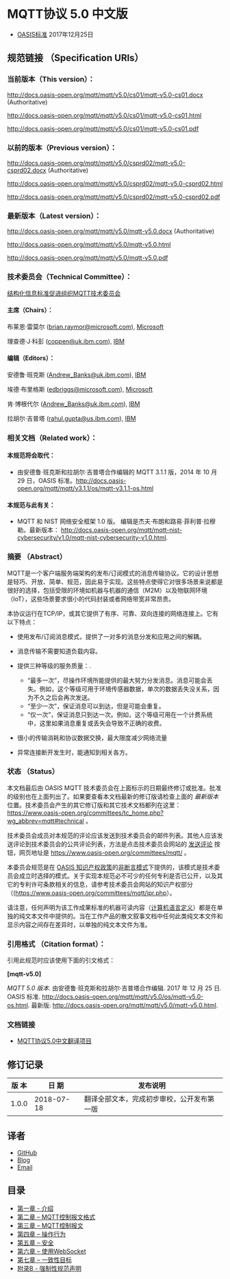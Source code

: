 # MQTT协议 5.0 中文版

* [OASIS标准](https://www.oasis-open.org/committees/mqtt/) 2017年12月25日

## 规范链接 （Specification URIs）

### 当前版本（This version）：

<http://docs.oasis-open.org/mqtt/mqtt/v5.0/cs01/mqtt-v5.0-cs01.docx> (Authoritative)

<http://docs.oasis-open.org/mqtt/mqtt/v5.0/cs01/mqtt-v5.0-cs01.html>

<http://docs.oasis-open.org/mqtt/mqtt/v5.0/cs01/mqtt-v5.0-cs01.pdf>

### 以前的版本（Previous version）：

<http://docs.oasis-open.org/mqtt/mqtt/v5.0/csprd02/mqtt-v5.0-csprd02.docx> (Authoritative)

<http://docs.oasis-open.org/mqtt/mqtt/v5.0/csprd02/mqtt-v5.0-csprd02.html>

<http://docs.oasis-open.org/mqtt/mqtt/v5.0/csprd02/mqtt-v5.0-csprd02.pdf>

### 最新版本（Latest version）：

<http://docs.oasis-open.org/mqtt/mqtt/v5.0/mqtt-v5.0.docx> (Authoritative)

<http://docs.oasis-open.org/mqtt/mqtt/v5.0/mqtt-v5.0.html>

<http://docs.oasis-open.org/mqtt/mqtt/v5.0/mqtt-v5.0.pdf>

### 技术委员会（Technical Committee）：

[结构化信息标准促进组织MQTT技术委员会](https://www.oasis-open.org/committees/mqtt/)

#### 主席（Chairs）：

布莱恩·雷莫尔 (<brian.raymor@microsoft.com>), [Microsoft](http://www.microsoft.com)

理查德·J·科彭 (<coppen@uk.ibm.com>), [IBM](http://www.ibm.com/)

#### 编辑（Editors）：

安德鲁·班克斯 (<Andrew_Banks@uk.ibm.com>), [IBM](http://www.ibm.com/)

埃德·布里格斯 (<edbriggs@microsoft.com>), [Microsoft](http://www.microsoft.com/)

肯·博根代尔 (<Andrew_Banks@uk.ibm.com>), [IBM](http://www.ibm.com/)

拉胡尔·吉普塔 (<rahul.gupta@us.ibm.com>), [IBM](http://www.ibm.com/)

### 相关文档（Related work）：

#### 本规范将会取代：

-   由安德鲁·班克斯和拉胡尔·吉普塔合作编辑的 MQTT 3.1.1 版，2014 年 10 月 29 日，OASIS 标准。<http://docs.oasis-open.org/mqtt/mqtt/v3.1.1/os/mqtt-v3.1.1-os.html>

#### 本规范与此有关：

-   MQTT 和 NIST 网络安全框架 1.0 版。 编辑是杰夫·布朗和路易·菲利普·拉穆勒。最新版本： <http://docs.oasis-open.org/mqtt/mqtt-nist-cybersecurity/v1.0/mqtt-nist-cybersecurity-v1.0.html>.

### 摘要 （Abstract）

MQTT是一个客户端服务端架构的发布/订阅模式的消息传输协议。它的设计思想是轻巧、开放、简单、规范，因此易于实现。这些特点使得它对很多场景来说都是很好的选择，包括受限的环境如机器与机器的通信（M2M）以及物联网环境（IoT），这些场景要求很小的代码封装或者网络带宽非常昂贵。

本协议运行在TCP/IP，或其它提供了有序、可靠、双向连接的网络连接上。它有以下特点：

- 使用发布/订阅消息模式，提供了一对多的消息分发和应用之间的解耦。
- 消息传输不需要知道负载内容。
- 提供三种等级的服务质量：.

	- “最多一次”，尽操作环境所能提供的最大努力分发消息。消息可能会丢失。例如，这个等级可用于环境传感器数据，单次的数据丢失没关系，因为不久之后会再次发送。
	- “至少一次”，保证消息可以到达，但是可能会重复。
	- “仅一次”，保证消息只到达一次。例如，这个等级可用在一个计费系统中，这里如果消息重复或丢失会导致不正确的收费。
- 很小的传输消耗和协议数据交换，最大限度减少网络流量
- 异常连接断开发生时，能通知到相关各方。

### 状态 （Status）

本文档最后由 OASIS MQTT 技术委员会在上面标示的日期最终修订或批准。批准的级别也在上面列出了。如果要查看本文档最新的修订版请检查上面的 *最新版本* 位置。技术委员会产生的其它修订版和其它技术文档都列在这里：<https://www.oasis-open.org/committees/tc_home.php?wg_abbrev=mqtt#technical> 。

技术委员会成员对本规范的评论应该发送到技术委员会的邮件列表。其他人应该发送评论到技术委员会的公共评论列表，方法是点击技术委员会网站的 [发送评论](https://www.oasis-open.org/committees/comments/index.php?wg_abbrev=mqtt) 按钮，网页地址是 <https://www.oasis-open.org/committees/mqtt/> 。

本委员会规范是在 [OASIS 知识产权政策](https://www.oasis-open.org/policies-guidelines/ipr)的[非断言模式](https://www.oasis-open.org/policies-guidelines/ipr#Non-Assertion-Mode)下提供的，该模式是技术委员会成立时选择的模式。关于实现本规范必不可少的任何专利是否已公开，以及其它的专利许可条款相关的信息，请参考技术委员会网站的知识产权部分（(<https://www.oasis-open.org/committees/mqtt/ipr.php>）。

请注意，任何声明为该工作成果标准的机器可读内容（[计算机语言定义](https://www.oasis-open.org/policies-guidelines/tc-process-2017-05-26#wpComponentsCompLang)）都是在单独的纯文本文件中提供的。当在工作产品的散文叙事文档中任何此类纯文本文件和显示内容之间存在差异时，以单独的纯文本文件为准。

### 引用格式 （Citation format）：

引用此规范时应该使用下面的引文格式：

**\[mqtt-v5.0\]**

*MQTT 5.0 版本*. 由安德鲁·班克斯和拉胡尔·吉普塔合作编辑. 2017 年 12 月 25 日. OASIS 标准. <http://docs.oasis-open.org/mqtt/mqtt/v5.0/os/mqtt-v5.0-os.html>. 最新版: <http://docs.oasis-open.org/mqtt/mqtt/v5.0/mqtt-v5.0.html>.

### 文档链接

- [MQTT协议5.0中文翻译项目](https://github.com/Gilbert-Wong/mqtt_v5.0)
<!-- - [MQTT协议5.0中文版PDF](https://github.com/Gilbert-Wong/mqtt_v5.0/blob/master/protocol/MQTT-5.0-CN.pdf) -->

## 修订记录

| **版 本** | **日 期**  | **发布说明**                               |
|-----------|------------|------------------------------------------|
| 1.0.0     | 2018-07-18 | 翻译全部文本，完成初步审校，公开发布第一版 |

## 译者

- [GitHub](https://github.com/Gilbert-Wong)
- [Blog](http://blog.gilbertwong.co/)
- [Email](mailto:gilbertwong96@icloud.com)

## 目录

- [第一章 - 介绍](01-Introduction.md)
- [第二章 – MQTT控制报文格式](02-ControlPacketFormat.md)
- [第三章 – MQTT控制报文](03-ControlPackets.md)
- [第四章 – 操作行为](04-OperationalBehavior.md)
- [第五章 – 安全](05-Security.md)
- [第六章 – 使用WebSocket](06-WebSocket.md)
- [第七章 – 一致性目标](07-Conformance.md)
- [附录B - 强制性规范声明](08-AppendixB.md)

